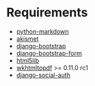 Requirements
============

* [python-markdown](http://pypi.python.org/pypi/Markdown)
* [akismet](http://kemayo.wordpress.com/2005/12/02/akismet-py/)
* [django-bootstrap](https://github.com/earle/django-bootstrap)
* [django-bootstrap-form](https://github.com/tzangms/django-bootstrap-form)
* [html5lib](http://code.google.com/p/html5lib/)
* [wkhtmltopdf](http://code.google.com/p/wkhtmltopdf/) >= 0.11.0 rc1
* [django-social-auth](https://github.com/omab/django-social-auth)
